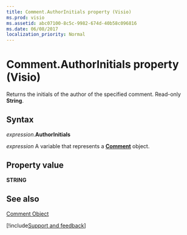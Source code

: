 ```yaml
---
title: Comment.AuthorInitials property (Visio)
ms.prod: visio
ms.assetid: abc07100-8c5c-9982-674d-40b58c096816
ms.date: 06/08/2017
localization_priority: Normal
---
```



# Comment.AuthorInitials property (Visio)

Returns the initials of the author of the specified comment. Read-only  **String**.


## Syntax

_expression_.**AuthorInitials**

_expression_ A variable that represents a **[Comment](Visio.Comment.md)** object.


## Property value

 **STRING**


## See also


[Comment Object](Visio.comment.md)

[!include[Support and feedback](~/includes/feedback-boilerplate.md)]